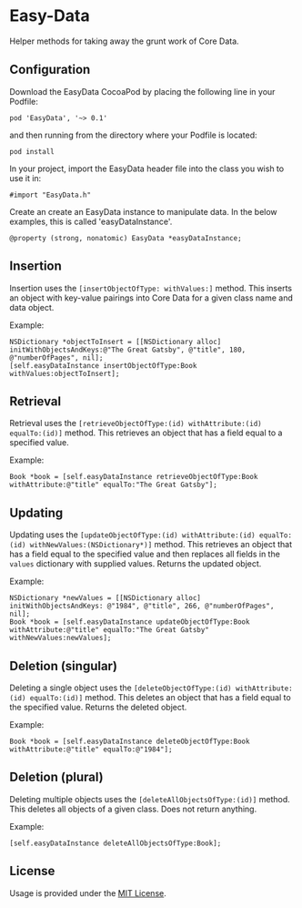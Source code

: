 Easy-Data
=========

Helper methods for taking away the grunt work of Core Data.

## Configuration

Download the EasyData CocoaPod by placing the following line in your Podfile:

```pod 'EasyData', '~> 0.1'```

and then running from the directory where your Podfile is located:

```pod install```

In your project, import the EasyData header file into the class you wish to use it in:

```#import "EasyData.h"```

Create an create an EasyData instance to manipulate data. In the below examples, this is called 'easyDataInstance'.

```@property (strong, nonatomic) EasyData *easyDataInstance;```

## Insertion

Insertion uses the ```[insertObjectOfType: withValues:]``` method. This inserts an object with key-value pairings into Core Data for a given class name and data object.

Example:

```    
NSDictionary *objectToInsert = [[NSDictionary alloc] initWithObjectsAndKeys:@"The Great Gatsby", @"title", 180, @"numberOfPages", nil];
[self.easyDataInstance insertObjectOfType:Book withValues:objectToInsert];
```

## Retrieval

Retrieval uses the ```[retrieveObjectOfType:(id) withAttribute:(id) equalTo:(id)]``` method. This retrieves an object that has a field equal to a specified value.

Example:

```Book *book = [self.easyDataInstance retrieveObjectOfType:Book withAttribute:@"title" equalTo:"The Great Gatsby"];```

## Updating

Updating uses the ```[updateObjectOfType:(id) withAttribute:(id) equalTo:(id) withNewValues:(NSDictionary*)]``` method. This retrieves an object that has a field equal to the specified value and then replaces all fields in the ```values``` dictionary with supplied values. Returns the updated object.

Example:

```
NSDictionary *newValues = [[NSDictionary alloc] initWithObjectsAndKeys: @"1984", @"title", 266, @"numberOfPages", nil];
Book *book = [self.easyDataInstance updateObjectOfType:Book withAttribute:@"title" equalTo:"The Great Gatsby" withNewValues:newValues];
```

## Deletion (singular)

Deleting a single object uses the ```[deleteObjectOfType:(id) withAttribute:(id) equalTo:(id)]``` method. This deletes an object that has a field equal to the specified value. Returns the deleted object.

Example:

```Book *book = [self.easyDataInstance deleteObjectOfType:Book withAttribute:@"title" equalTo:@"1984"];```

## Deletion (plural)

Deleting multiple objects uses the ```[deleteAllObjectsOfType:(id)]``` method. This deletes all objects of a given class. Does not return anything.

Example:

```[self.easyDataInstance deleteAllObjectsOfType:Book]; ```

## License

Usage is provided under the [MIT License](http://opensource.org/licenses/MIT).
